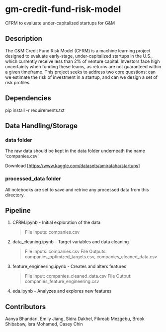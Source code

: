 # gm-credit-fund-risk-model
CFRM to evaluate under-capitalized startups for G&M

## Description
The G&M Credit Fund Risk Model (CFRM) is a machine learning project designed to evaluate early-stage, under-capitalized startups in the U.S., which currently receive less than 2% of venture capital. Investors face high uncertainty when funding these teams, as returns are not guaranteed within a given timeframe. This project seeks to address two core questions: can we estimate the risk of investment in a startup, and can we design a set of risk profiles.

## Dependencies
pip install -r requirements.txt

## Data Handling/Storage
### data folder
The raw data should be kept in the data folder underneath the name 'companies.csv'

Download [https://www.kaggle.com/datasets/amirataha/startups]

### processed_data folder
All notebooks are set to save and retrive any processed data from this directory.

## Pipeline
1. CFRM.ipynb - Initial exploration of the data
    > File Inputs: companies.csv
2. data_cleaning.ipynb - Target variables and data cleaning
    > File Inputs: companies.csv
    > File Outputs: companies_optimized_targets.csv, companies_cleaned_data.csv
3. feature_engineering.ipynb - Creates and alters features
    > File Input: companies_cleaned_data.csv
    > File Output: companies_feature_engineering.csv
4. eda.ipynb - Analyzes and explores new features


## Contributors
Aanya Bhandari, Emily Jiang, Sidra Dakhel, Fikreab Mezgebu, Brook Shibabaw, Isra Mohamed, Casey Chin
